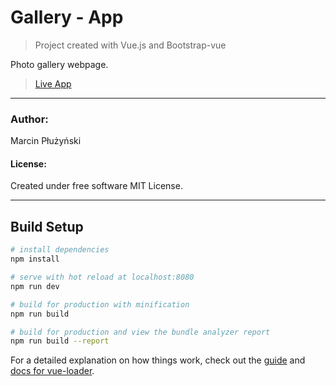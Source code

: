 # Gallery - App

> Project created with Vue.js and Bootstrap-vue

Photo gallery webpage.

> [Live App](https://awesome-gallery-app.herokuapp.com/)

---

### Author:
Marcin Płużyński

#### License:
Created under free software MIT License.

---

## Build Setup

``` bash
# install dependencies
npm install

# serve with hot reload at localhost:8080
npm run dev

# build for production with minification
npm run build

# build for production and view the bundle analyzer report
npm run build --report
```

For a detailed explanation on how things work, check out the [guide](http://vuejs-templates.github.io/webpack/) and [docs for vue-loader](http://vuejs.github.io/vue-loader).

